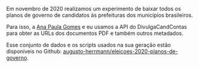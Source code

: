
Em novembro de 2020 realizamos um experimento de baixar todos os
planos de governo de candidatos às prefeituras dos municípios brasileiros.

Para isso, a [Ana Paula Gomes](https://github.com/anapaulagomes) e eu usamos a
API do DivulgaCandContas para obter as URLs dos documentos PDF e também outros
metadados.

Esse conjunto de dados e os scripts usados na sua geração estão disponíveis no
Github:
[augusto-herrmann/eleicoes-2020-planos-de-governo](https://github.com/augusto-herrmann/eleicoes-2020-planos-de-governo).

